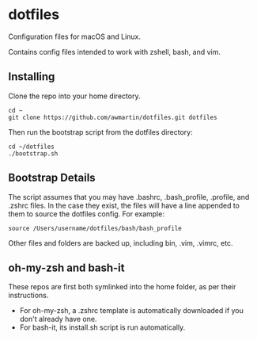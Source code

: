 # dotfiles

Configuration files for macOS and Linux.

Contains config files intended to work with zshell, bash, and vim.

## Installing

Clone the repo into your home directory.

    cd ~
    git clone https://github.com/awmartin/dotfiles.git dotfiles

Then run the bootstrap script from the dotfiles directory:

    cd ~/dotfiles
    ./bootstrap.sh

## Bootstrap Details

The script assumes that you may have .bashrc, .bash_profile, .profile, and .zshrc files. In the case they exist, the files will have a line appended to them to source the dotfiles config. For example:

    source /Users/username/dotfiles/bash/bash_profile

Other files and folders are backed up, including bin, .vim, .vimrc, etc.

## oh-my-zsh and bash-it

These repos are first both symlinked into the home folder, as per their instructions.

* For oh-my-zsh, a .zshrc template is automatically downloaded if you don't already have one.
* For bash-it, its install.sh script is run automatically.

